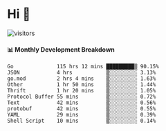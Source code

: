 # Hi 👋
 
![visitors](https://visitor-badge.glitch.me/badge?page_id=sorcererxw.sorcererx)

#### 📊 Monthly Development Breakdown

<!--START_SECTION:waka-->
```text
Go              115 hrs 12 mins █████████▒ 90.15%
JSON            4 hrs           ▒░░░░░░░░░ 3.13%
go.mod          2 hrs 4 mins    ▒░░░░░░░░░ 1.63%
Other           1 hr 50 mins    ▒░░░░░░░░░ 1.44%
Thrift          1 hr 20 mins    ▒░░░░░░░░░ 1.05%
Protocol Buffer 55 mins         ▒░░░░░░░░░ 0.72%
Text            42 mins         ▒░░░░░░░░░ 0.56%
protobuf        42 mins         ▒░░░░░░░░░ 0.55%
YAML            29 mins         ▒░░░░░░░░░ 0.39%
Shell Script    10 mins         ▒░░░░░░░░░ 0.14%
```
<!--END_SECTION:waka-->
